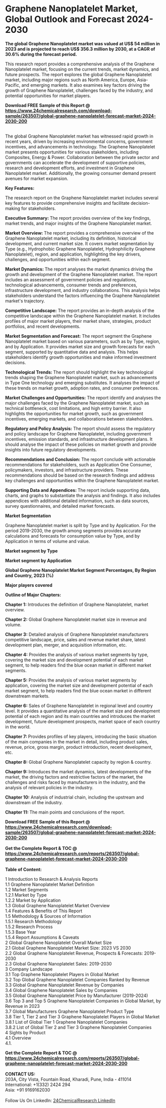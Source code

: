 <h1>Graphene Nanoplatelet Market, Global Outlook and Forecast 2024-2030</h1><p><strong>The global Graphene Nanoplatelet market was valued at US$ 54 million in 2023 and is projected to reach US$ 356.3 million by 2030, at a CAGR of 30.6% during the forecast period.</strong></p><p>
</p><p>This research report provides a comprehensive analysis of the Graphene Nanoplatelet market, focusing on the current trends, market dynamics, and future prospects. The report explores the global Graphene Nanoplatelet market, including major regions such as North America, Europe, Asia-Pacific, and emerging markets. It also examines key factors driving the growth of Graphene Nanoplatelet, challenges faced by the industry, and potential opportunities for market players.</p><div><b>Download FREE Sample of this Report @ 
            <a href="https://www.24chemicalresearch.com/download-sample/263507/global-graphene-nanoplatelet-forecast-market-2024-2030-200">
            https://www.24chemicalresearch.com/download-sample/263507/global-graphene-nanoplatelet-forecast-market-2024-2030-200</a></b></div><br><p>
The global Graphene Nanoplatelet market has witnessed rapid growth in recent years, driven by increasing environmental concerns, government incentives, and advancements in technology. The Graphene Nanoplatelet market presents opportunities for various stakeholders, including Composites, Energy &amp; Power. Collaboration between the private sector and governments can accelerate the development of supportive policies, research and development efforts, and investment in Graphene Nanoplatelet market. Additionally, the growing consumer demand present avenues for market expansion.</p><p>
</p><p>
<strong>Key Features:</strong></p><p>
The research report on the Graphene Nanoplatelet market includes several key features to provide comprehensive insights and facilitate decision-making for stakeholders.</p><p>
<strong>Executive Summary: </strong>The report provides overview of the key findings, market trends, and major insights of the Graphene Nanoplatelet market.</p><p>
<strong>Market Overview: </strong>The report provides a comprehensive overview of the Graphene Nanoplatelet market, including its definition, historical development, and current market size. It covers market segmentation by Type (e.g., Hydrophobic Graphene Nanoplatelet, Hydrophilicity Graphene Nanoplatelet), region, and application, highlighting the key drivers, challenges, and opportunities within each segment.</p><p>
<strong>Market Dynamics: </strong>The report analyses the market dynamics driving the growth and development of the Graphene Nanoplatelet market. The report includes an assessment of government policies and regulations, technological advancements, consumer trends and preferences, infrastructure development, and industry collaborations. This analysis helps stakeholders understand the factors influencing the Graphene Nanoplatelet market's trajectory.</p><p>
<strong>Competitive Landscape:</strong> The report provides an in-depth analysis of the competitive landscape within the Graphene Nanoplatelet market. It includes profiles of major market players, their market share, strategies, product portfolios, and recent developments.</p><p>
<strong>Market Segmentation and Forecast:</strong> The report segment the Graphene Nanoplatelet market based on various parameters, such as by Type, region, and by Application. It provides market size and growth forecasts for each segment, supported by quantitative data and analysis. This helps stakeholders identify growth opportunities and make informed investment decisions.</p><p>
<strong>Technological Trends: </strong>The report should highlight the key technological trends shaping the Graphene Nanoplatelet market, such as advancements in Type One technology and emerging substitutes. It analyses the impact of these trends on market growth, adoption rates, and consumer preferences.</p><p>
<strong>Market Challenges and Opportunities:</strong> The report identify and analyses the major challenges faced by the Graphene Nanoplatelet market, such as technical bottleneck, cost limitations, and high entry barrier. It also highlights the opportunities for market growth, such as government incentives, emerging markets, and collaborations between stakeholders.</p><p>
<strong>Regulatory and Policy Analysis:</strong> The report should assess the regulatory and policy landscape for Graphene Nanoplatelet, including government incentives, emission standards, and infrastructure development plans. It should analyse the impact of these policies on market growth and provide insights into future regulatory developments.</p><p>
<strong>Recommendations and Conclusion:</strong> The report conclude with actionable recommendations for stakeholders, such as Application One Consumer, policymakers, investors, and infrastructure providers. These recommendations should be based on the research findings and address key challenges and opportunities within the Graphene Nanoplatelet market.</p><p>
<strong>Supporting Data and Appendices: </strong>The report include supporting data, charts, and graphs to substantiate the analysis and findings. It also includes appendices with additional detailed information, such as data sources, survey questionnaires, and detailed market forecasts.</p><p>
<strong>Market Segmentation</strong></p><p>
Graphene Nanoplatelet market is split by Type and by Application. For the period 2019-2030, the growth among segments provides accurate calculations and forecasts for consumption value by Type, and by Application in terms of volume and value.</p><p>
<strong>Market segment by Type</strong></p><p>
</p><p>
</p><p><strong>Market segment by Application</strong></p><p>
</p><p>
</p><p><strong>Global Graphene Nanoplatelet Market Segment Percentages, By Region and Country, 2023 (%)</strong></p><p>
</p><p>
</p><p><strong>Major players covered</strong></p><p>
</p><p>
</p><p><strong>Outline of Major Chapters:</strong></p><p>
<strong>Chapter 1:</strong> Introduces the definition of Graphene Nanoplatelet, market overview.</p><p>
<strong>Chapter 2:</strong> Global Graphene Nanoplatelet market size in revenue and volume.</p><p>
<strong>Chapter 3:</strong> Detailed analysis of Graphene Nanoplatelet manufacturers competitive landscape, price, sales and revenue market share, latest development plan, merger, and acquisition information, etc.</p><p>
<strong>Chapter 4:</strong> Provides the analysis of various market segments by type, covering the market size and development potential of each market segment, to help readers find the blue ocean market in different market segments.</p><p>
<strong>Chapter 5:</strong> Provides the analysis of various market segments by application, covering the market size and development potential of each market segment, to help readers find the blue ocean market in different downstream markets.</p><p>
<strong>Chapter 6:</strong> Sales of Graphene Nanoplatelet in regional level and country level. It provides a quantitative analysis of the market size and development potential of each region and its main countries and introduces the market development, future development prospects, market space of each country in the world.</p><p>
<strong>Chapter 7: </strong>Provides profiles of key players, introducing the basic situation of the main companies in the market in detail, including product sales, revenue, price, gross margin, product introduction, recent development, etc.</p><p>
<strong>Chapter 8:</strong> Global Graphene Nanoplatelet capacity by region &amp; country.</p><p>
<strong>Chapter 9: </strong>Introduces the market dynamics, latest developments of the market, the driving factors and restrictive factors of the market, the challenges and risks faced by manufacturers in the industry, and the analysis of relevant policies in the industry.</p><p>
<strong>Chapter 10:</strong> Analysis of industrial chain, including the upstream and downstream of the industry.</p><p>
<strong>Chapter 11: </strong>The main points and conclusions of the report.</p><div><b>Download FREE Sample of this Report @ 
            <a href="https://www.24chemicalresearch.com/download-sample/263507/global-graphene-nanoplatelet-forecast-market-2024-2030-200">
            https://www.24chemicalresearch.com/download-sample/263507/global-graphene-nanoplatelet-forecast-market-2024-2030-200</a></b></div><br><div><b>Get the Complete Report & TOC @ 
            <a href="https://www.24chemicalresearch.com/reports/263507/global-graphene-nanoplatelet-forecast-market-2024-2030-200">
            https://www.24chemicalresearch.com/reports/263507/global-graphene-nanoplatelet-forecast-market-2024-2030-200</a></b></div><br>
            <b>Table of Content:</b><p>1 Introduction to Research & Analysis Reports<br />
    1.1 Graphene Nanoplatelet Market Definition<br />
    1.2 Market Segments<br />
        1.2.1 Market by Type<br />
        1.2.2 Market by Application<br />
    1.3 Global Graphene Nanoplatelet Market Overview<br />
    1.4 Features & Benefits of This Report<br />
    1.5 Methodology & Sources of Information<br />
        1.5.1 Research Methodology<br />
        1.5.2 Research Process<br />
        1.5.3 Base Year<br />
        1.5.4 Report Assumptions & Caveats<br />
2 Global Graphene Nanoplatelet Overall Market Size<br />
    2.1 Global Graphene Nanoplatelet Market Size: 2023 VS 2030<br />
    2.2 Global Graphene Nanoplatelet Revenue, Prospects & Forecasts: 2019-2030<br />
    2.3 Global Graphene Nanoplatelet Sales: 2019-2030<br />
3 Company Landscape<br />
    3.1 Top Graphene Nanoplatelet Players in Global Market<br />
    3.2 Top Global Graphene Nanoplatelet Companies Ranked by Revenue<br />
    3.3 Global Graphene Nanoplatelet Revenue by Companies<br />
    3.4 Global Graphene Nanoplatelet Sales by Companies<br />
    3.5 Global Graphene Nanoplatelet Price by Manufacturer (2019-2024)<br />
    3.6 Top 3 and Top 5 Graphene Nanoplatelet Companies in Global Market, by Revenue in 2023<br />
    3.7 Global Manufacturers Graphene Nanoplatelet Product Type<br />
    3.8 Tier 1, Tier 2 and Tier 3 Graphene Nanoplatelet Players in Global Market<br />
        3.8.1 List of Global Tier 1 Graphene Nanoplatelet Companies<br />
        3.8.2 List of Global Tier 2 and Tier 3 Graphene Nanoplatelet Companies<br />
4 Sights by Product<br />
    4.1 Overview<br />
        4.1.</p><div><b>Get the Complete Report & TOC @ 
            <a href="https://www.24chemicalresearch.com/reports/263507/global-graphene-nanoplatelet-forecast-market-2024-2030-200">
            https://www.24chemicalresearch.com/reports/263507/global-graphene-nanoplatelet-forecast-market-2024-2030-200</a></b></div><br><b>CONTACT US:</b><br>
            203A, City Vista, Fountain Road, Kharadi, Pune, India - 411014<br>
            International: +1(332) 2424 294<br>
            Asia: +91 9169162030 <br><br>
            Follow Us On LinkedIn: <a href="https://www.linkedin.com/company/24chemicalresearch/">24ChemicalResearch LinkedIn</a>